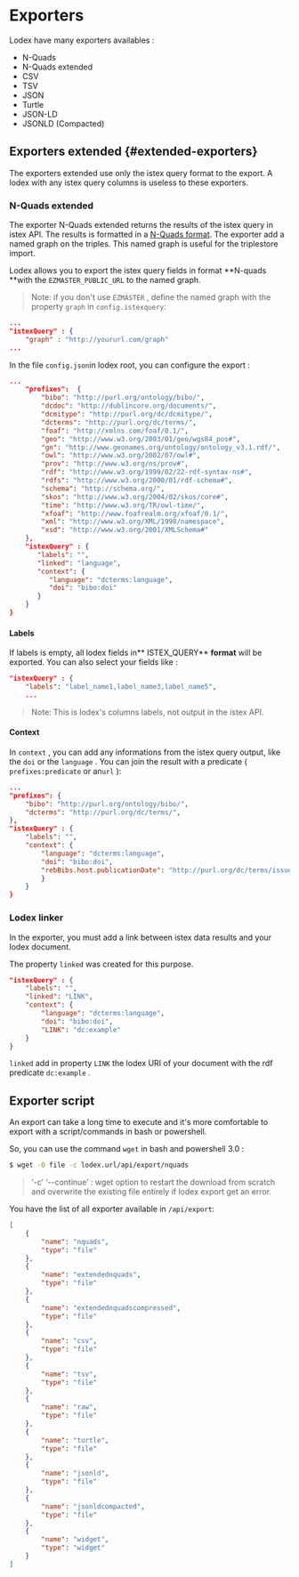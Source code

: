 # Exporters

Lodex have many exporters availables :

* N-Quads
* N-Quads extended
* CSV
* TSV
* JSON
* Turtle
* JSON-LD
* JSONLD \(Compacted\)

## Exporters extended {#extended-exporters}

The exporters extended use only the istex query format to the export. A lodex with any istex query columns is useless to these exporters.

### N-Quads extended

The exporter N-Quads extended returns the results of the istex query in istex API. The results is formatted in a [N-Quads format](https://www.w3.org/TR/n-quads/). The exporter add a named graph on the triples. This named graph is useful for the triplestore import.

Lodex allows you to export the istex query fields in format **N-quads **with the `EZMASTER_PUBLIC_URL` to the named graph.

> Note: if you don't use `EZMASTER` , define the named graph with the property `graph` in `config.istexquery`:

```json
...
"istexQuery" : {
    "graph" : "http://yoururl.com/graph"
...
```

In the file `config.json`in lodex root, you can configure the export :

```json
...
    "prefixes":  {
        "bibo": "http://purl.org/ontology/bibo/",
        "dcdoc": "http://dublincore.org/documents/",
        "dcmitype": "http://purl.org/dc/dcmitype/",
        "dcterms": "http://purl.org/dc/terms/",
        "foaf": "http://xmlns.com/foaf/0.1/",
        "geo": "http://www.w3.org/2003/01/geo/wgs84_pos#",
        "gn": "http://www.geonames.org/ontology/ontology_v3.1.rdf/",
        "owl": "http://www.w3.org/2002/07/owl#",
        "prov": "http://www.w3.org/ns/prov#",
        "rdf": "http://www.w3.org/1999/02/22-rdf-syntax-ns#",
        "rdfs": "http://www.w3.org/2000/01/rdf-schema#",
        "schema": "http://schema.org/",
        "skos": "http://www.w3.org/2004/02/skos/core#",
        "time": "http://www.w3.org/TR/owl-time/",
        "xfoaf": "http://www.foafrealm.org/xfoaf/0.1/",
        "xml": "http://www.w3.org/XML/1998/namespace",
        "xsd": "http://www.w3.org/2001/XMLSchema#"
    },
    "istexQuery" : {
       "labels": "",
       "linked": "language",
       "context": {
          "language": "dcterms:language",
          "doi": "bibo:doi"
       }
    }
}
```

#### Labels

If labels is empty, all lodex fields in** ISTEX\_QUERY** **format** will be exported. You can also select your fields like :

```json
"istexQuery" : {
    "labels": "label_name1,label_name3,label_name5",
    ...
```

> Note: This is lodex's columns labels, not output in the istex API.

#### Context

In `context` , you can add any informations from the istex query output, like the `doi` or the `language` . You can join the result with a predicate \( `prefixes:predicate` or an`url` \):

```json
...
"prefixes": {
    "bibo": "http://purl.org/ontology/bibo/",
    "dcterms": "http://purl.org/dc/terms/",
},
"istexQuery" : {
    "labels": "",
    "context": {
        "language": "dcterms:language",
        "doi": "bibo:doi",
        "rebBibs.host.publicationDate": "http://purl.org/dc/terms/issued"
        }
    }
}
```

### Lodex linker

In the exporter, you must add a link between istex data results and your lodex document.

The property `linked` was created for this purpose.

```json
"istexQuery" : {
    "labels": "",
    "linked": "LINK",
    "context": {
        "language": "dcterms:language",
        "doi": "bibo:doi",
        "LINK": "dc:example"
    }
}
```

`linked` add in property `LINK` the lodex URI of your document with the rdf predicate `dc:example` .

## Exporter script

An export can take a long time to execute and it's more comfortable to export with a script/commands in bash or powershell.

So, you can use the command `wget` in bash and powershell 3.0 :

```bash
$ wget -O file -c lodex.url/api/export/nquads
```

> ‘-c’ ‘--continue’ : wget option to restart the download from scratch and overwrite the existing file entirely if lodex export get an error.

You have the list of all exporter available in `/api/export`:

```json
[
    {
        "name": "nquads",
        "type": "file"
    },
    {
        "name": "extendednquads",
        "type": "file"
    },
    {
        "name": "extendednquadscompressed",
        "type": "file"
    },
    {
        "name": "csv",
        "type": "file"
    },
    {
        "name": "tsv",
        "type": "file"
    },
    {
        "name": "raw",
        "type": "file"
    },
    {
        "name": "turtle",
        "type": "file"
    },
    {
        "name": "jsonld",
        "type": "file"
    },
    {
        "name": "jsonldcompacted",
        "type": "file"
    },
    {
        "name": "widget",
        "type": "widget"
    }
]
```



